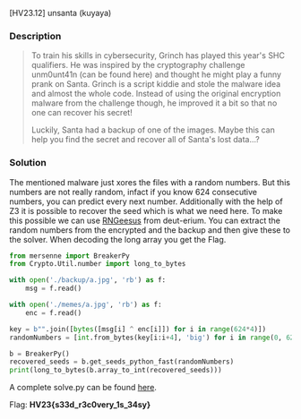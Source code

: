 [HV23.12] unsanta (kuyaya)
### Description
> To train his skills in cybersecurity, Grinch has played this year's SHC qualifiers. He was inspired by the cryptography challenge unm0unt41n (can be found here) and thought he might play a funny prank on Santa. Grinch is a script kiddie and stole the malware idea and almost the whole code. Instead of using the original encryption malware from the challenge though, he improved it a bit so that no one can recover his secret!
> 
> Luckily, Santa had a backup of one of the images. Maybe this can help you find the secret and recover all of Santa's lost data...?
### Solution
The mentioned malware just xores the files with a random numbers. But this numbers are not really random, infact if you know 624 consecutive numbers, you can predict every next number. Additionally with the help of Z3 it is possible to recover the seed which is what we need here. To make this possible we can use [RNGeesus](https://github.com/deut-erium/RNGeesus) from deut-erium. You can extract the random numbers from the encrypted and the backup and then give these to the solver. When decoding the long array you get the Flag.   

```py
from mersenne import BreakerPy
from Crypto.Util.number import long_to_bytes

with open('./backup/a.jpg', 'rb') as f:
    msg = f.read()

with open('./memes/a.jpg', 'rb') as f:
    enc = f.read()

key = b"".join([bytes([msg[i] ^ enc[i]]) for i in range(624*4)])
randomNumbers = [int.from_bytes(key[i:i+4], 'big') for i in range(0, 624*4, 4)]

b = BreakerPy()
recovered_seeds = b.get_seeds_python_fast(randomNumbers)
print(long_to_bytes(b.array_to_int(recovered_seeds)))
```
  
A complete solve.py can be found [here](solve.py).

Flag: **HV23{s33d_r3c0very_1s_34sy}**